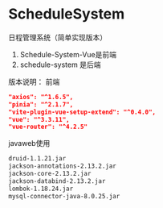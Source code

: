 # ScheduleSystem
日程管理系统（简单实现版本）

1. Schedule-System-Vue是前端
2. schedule-system 是后端

版本说明：
前端
```json
"axios": "^1.6.5",
"pinia": "^2.1.7",
"vite-plugin-vue-setup-extend": "^0.4.0",
"vue": "^3.3.11",
"vue-router": "^4.2.5"
```
javaweb使用
```xml
druid-1.1.21.jar
jackson-annotations-2.13.2.jar
jackson-core-2.13.2.jar
jackson-databind-2.13.2.jar
lombok-1.18.24.jar
mysql-connector-java-8.0.25.jar

```
